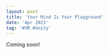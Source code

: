 ```yaml
---
layout: post
title: 'Your Mind Is Your Playground'
date: 'Apr 2023'
tag: '#VR #Unity'
---
```

Coming soon!
